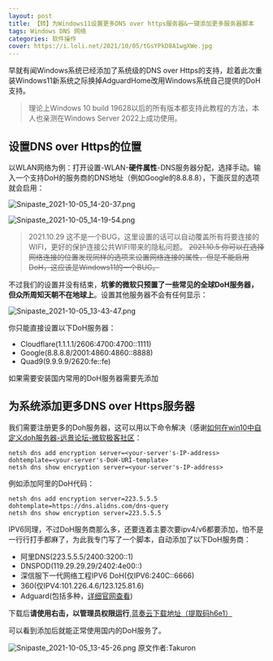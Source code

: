 ```yaml
---
layout: post
title: 【转】为Windows11设置更多DNS over https服务器&一键添加更多服务器脚本
tags: Windows DNS 网络
categories: 软件操作
cover: https://i.loli.net/2021/10/05/tGsYPkD8A1wgXWe.jpg
---
```


早就有闻Windows系统已经添加了系统级的DNS over Https的支持，趁着此次重装Windows11新系统之际换掉AdguardHome改用Windows系统自己提供的DoH支持。

> 理论上Windows 10 build 19628以后的所有版本都支持此教程的方法，本人也亲测在Windows Server 2022上成功使用。

## 设置DNS over Https的位置

以WLAN网络为例：打开设置-WLAN-**硬件属性**-DNS服务器分配，选择手动。输入一个支持DoH的服务商的DNS地址（例如Google的8.8.8.8），下面灰显的选项就会启用：

![Snipaste_2021-10-05_14-20-37.png](https://i.loli.net/2021/10/05/ZqRehrx8wHB7fVP.png)

![Snipaste_2021-10-05_14-19-54.png](https://i.loli.net/2021/10/05/Q8FMXhaOrW2AGUc.png)

> 2021.10.29 这不是一个BUG，这里设置的话可以自动覆盖所有将要连接的WIFI，更好的保护连接公共WIFI带来的隐私问题。
> <s>2021.10.5 你可以在选择网络连接的位置发现同样的选项来设置网络连接的属性，但是不能启用DoH，这应该是Windows11的一个BUG。</s>

不过我们的设置并没有结束，**坑爹的微软只预置了一些常见的全球DoH服务器，但众所周知天朝不在地球上**。设置其他服务器不会有任何显示：

![Snipaste_2021-10-05_13-43-47.png](https://i.loli.net/2021/10/05/pBGO1Qjt54uMFNT.png)

你只能直接设置以下DoH服务器：

- Cloudflare(1.1.1.1/2606:4700:4700::1111)
- Google(8.8.8.8/2001:4860:4860::8888)
- Quad9(9.9.9.9/2620:fe::fe)

如果需要安装国内常用的DoH服务器需要先添加

## 为系统添加更多DNS over Https服务器

我们需要注册更多的Doh服务器，这可以用以下命令解决（感谢[如何在win10中自定义doh服务器-远景论坛-微软极客社区](go?url=https://bbs.pcbeta.com/viewthread-1877659-1-1.html)：

````
netsh dns add encryption server=<your-server's-IP-address> dohtemplate=<your-server's-DoH-URI-template>
netsh dns show encryption server=<your-server's-IP-address>
````

例如添加阿里的DoH代码：

````
netsh dns add encryption server=223.5.5.5 dohtemplate=https://dns.alidns.com/dns-query
netsh dns show encryption server=223.5.5.5
````

IPV6同理，不过DoH服务商那么多，还要连着主要次要ipv4/v6都要添加，怕不是一行行打手都麻了，为此我专门写了一个脚本，自动添加了以下DoH服务商：

- 阿里DNS(223.5.5.5/2400:3200::1)
- DNSPOD(119.29.29.29/2402:4e00::)
- 深信服下一代网络工程IPV6 DoH(仅IPV6:240C::6666)
- 360(仅IPV4:101.226.4.6/123.125.81.6)
- Adguard(包括多种，[详细官网查看](go?url=https://bbs.pcbeta.com/viewthread-1877659-1-1.html))

下载后**请使用右击，以管理员权限运行**,[蓝奏云下载地址（提取码h6e1）](go?url=https://takuron.lanzoui.com/b0as59z2f)

可以看到添加后就能正常使用国内的DoH服务了。

![Snipaste_2021-10-05_13-45-26.png](https://i.loli.net/2021/10/05/jTmHQ82Sunv5Ahb.png)
原文作者:Takuron
